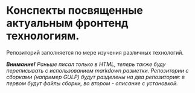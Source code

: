 # Конспекты посвященные актуальным фронтенд технологиям.

Репозиторий заполняется по мере изучения различных технологий.

***Внимание!** Раньше писал только в HTML, теперь также буду переписывать с использованием markdown разметки.
Репозитории с сборками (например GULP) будут разделены на два репозитория: в первом будут файлы сборки, во втором - описание с установкой.*
